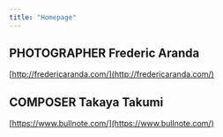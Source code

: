 ```yaml
---
title: "Homepage"
---
```


## PHOTOGRAPHER  Frederic Aranda 
[http://fredericaranda.com/](http://fredericaranda.com/)

## COMPOSER  Takaya Takumi
[https://www.bullnote.com/](https://www.bullnote.com/)
